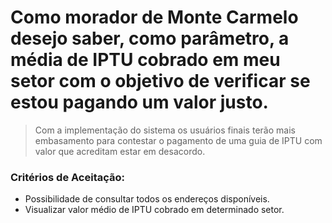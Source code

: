 # Como morador de Monte Carmelo desejo saber, como parâmetro, a média de IPTU cobrado em meu setor com o objetivo de verificar se estou pagando um valor justo.

> Com a implementação do sistema os usuários finais terão mais embasamento para contestar o pagamento de uma guia de IPTU com valor que acreditam estar em desacordo.

### Critérios de Aceitação: 
- Possibilidade de consultar todos os endereços disponíveis.
- Visualizar valor médio de IPTU cobrado em determinado setor.
